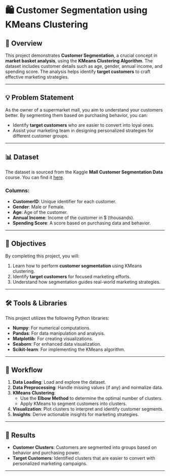 # 🛍️ Customer Segmentation using KMeans Clustering

## 📖 Overview
This project demonstrates **Customer Segmentation**, a crucial concept in **market basket analysis**, using the **KMeans Clustering Algorithm**. The dataset includes customer details such as age, gender, annual income, and spending score. The analysis helps identify **target customers** to craft effective marketing strategies.

---

## 💡 Problem Statement
As the owner of a supermarket mall, you aim to understand your customers better. By segmenting them based on purchasing behavior, you can:
- Identify **target customers** who are easier to convert into loyal ones.
- Assist your marketing team in designing personalized strategies for different customer groups.

---

## 📊 Dataset
The dataset is sourced from the Kaggle **Mall Customer Segmentation Data** course. You can find it [here](https://www.kaggle.com/datasets/vjchoudhary7/customer-segmentation-tutorial-in-python).

### **Columns:**
- **CustomerID**: Unique identifier for each customer.
- **Gender**: Male or Female.
- **Age**: Age of the customer.
- **Annual Income**: Income of the customer in $ (thousands).
- **Spending Score**: A score based on purchasing data and behavior.

---

## 🎯 Objectives
By completing this project, you will:
1. Learn how to perform **customer segmentation** using KMeans clustering.
2. Identify **target customers** for focused marketing efforts.
3. Understand how segmentation guides real-world marketing strategies.

---

## 🛠️ Tools & Libraries
This project utilizes the following Python libraries:
- **Numpy**: For numerical computations.
- **Pandas**: For data manipulation and analysis.
- **Matplotlib**: For creating visualizations.
- **Seaborn**: For enhanced data visualization.
- **Scikit-learn**: For implementing the KMeans algorithm.

---

## 🔗 Workflow
1. **Data Loading**: Load and explore the dataset.
2. **Data Preprocessing**: Handle missing values (if any) and normalize data.
3. **KMeans Clustering**:
   - Use the **Elbow Method** to determine the optimal number of clusters.
   - Apply KMeans to segment customers into clusters.
4. **Visualization**: Plot clusters to interpret and identify customer segments.
5. **Insights**: Derive actionable insights for marketing strategies.

---

## 🛒 Results
- **Customer Clusters**: Customers are segmented into groups based on behavior and purchasing power.
- **Target Customers**: Identified clusters that are easier to convert with personalized marketing campaigns.

---
